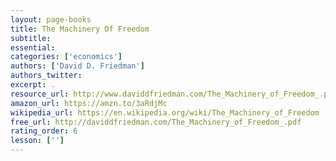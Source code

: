 ```yaml
---
layout: page-books
title: The Machinery Of Freedom
subtitle: 
essential: 
categories: ['economics']
authors: ['David D. Friedman']
authors_twitter: 
excerpt: .
resource_url: http://www.daviddfriedman.com/The_Machinery_of_Freedom_.pdf
amazon_url: https://amzn.to/3aRdjMc
wikipedia_url: https://en.wikipedia.org/wiki/The_Machinery_of_Freedom
free_url: http://daviddfriedman.com/The_Machinery_of_Freedom_.pdf
rating_order: 6
lesson: ['']
---
```

